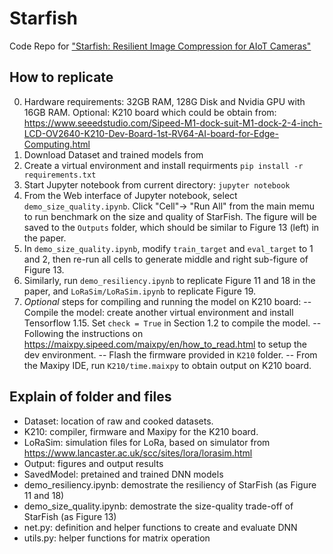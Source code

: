 # Starfish
Code Repo for ["Starfish: Resilient Image Compression for AIoT Cameras"](https://panhu.me/pdf/2020/Starfish.pdf)

## How to replicate
0. Hardware requirements: 32GB RAM, 128G Disk and Nvidia GPU with 16GB RAM. Optional: K210 board which could be obtain from:
https://www.seeedstudio.com/Sipeed-M1-dock-suit-M1-dock-2-4-inch-LCD-OV2640-K210-Dev-Board-1st-RV64-AI-board-for-Edge-Computing.html
1. Download Dataset and trained models from
2. Create a virtual environment and install requirments `pip install -r requirements.txt`
3. Start Jupyter notebook from current directory: `jupyter notebook`
4. From the Web interface of Jupyter notebook, select `demo_size_quality.ipynb`. Click "Cell"-> "Run All" from the main memu to run benchmark on the size and quality of StarFish. The figure will be saved to the `Outputs` folder, which should be similar to Figure 13 (left) in the paper.
5. In `demo_size_quality.ipynb`, modify `train_target` and `eval_target` to 1 and 2, then re-run all cells to generate middle and right sub-figure of Figure 13.
6. Similarly, run `demo_resiliency.ipynb` to replicate Figure 11 and 18 in the paper, and `LoRaSim/LoRaSim.ipynb` to replicate Figure 19.
7. *Optional* steps for compiling and running the model on K210 board:
-- Compile the model: create another virtual environment and install Tensorflow 1.15. Set `check = True` in Section 1.2 to compile the model.
-- Following the instructions on https://maixpy.sipeed.com/maixpy/en/how_to_read.html to setup the dev environment.
-- Flash the firmware provided in `K210` folder.
-- From the Maxipy IDE, run `K210/time.maixpy` to obtain output on K210 board.

## Explain of  folder and files
- Dataset: location of raw and cooked datasets.
- K210: compiler, firmware and Maxipy for the K210 board.
- LoRaSim: simulation files for LoRa, based on simulator from https://www.lancaster.ac.uk/scc/sites/lora/lorasim.html
- Output: figures and output results
- SavedModel: pretained and trained DNN models
- demo_resiliency.ipynb: demostrate the resiliency of StarFish (as Figure 11 and 18)
- demo_size_quality.ipynb: demostrate the size-quality trade-off of StarFish (as Figure 13)
- net.py: definition and helper functions to create and evaluate DNN
- utils.py: helper functions for matrix operation